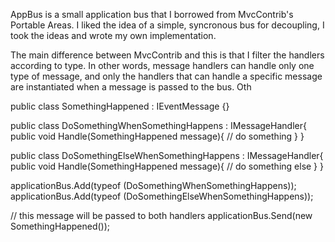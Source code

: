 
AppBus is a small application bus that I borrowed from MvcContrib's Portable Areas.  I liked the idea of a simple, syncronous bus for decoupling, I took the ideas and wrote my own implementation.

The main difference between MvcContrib and this is that I filter the handlers according to type.  In other words, message handlers can handle only one type of message, and only the handlers that can handle a specific message are instantiated when a message is passed to the bus.  Oth


public class SomethingHappened : IEventMessage {}

public class DoSomethingWhenSomethingHappens : IMessageHandler<SomethingHappened>{
	public void Handle(SomethingHappened message){
		// do something
	}
}

public class DoSomethingElseWhenSomethingHappens : IMessageHandler<SomethingHappened>{
	public void Handle(SomethingHappened message){
		// do something else
	}
}


applicationBus.Add(typeof (DoSomethingWhenSomethingHappens));
applicationBus.Add(typeof (DoSomethingElseWhenSomethingHappens));

// this message will be passed to both handlers
applicationBus.Send(new SomethingHappened());

